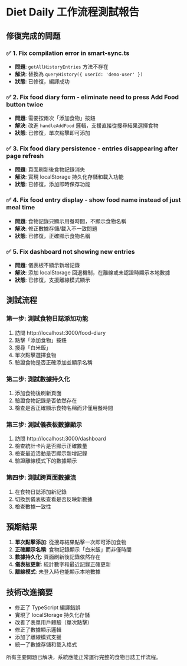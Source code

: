 # Diet Daily 工作流程測試報告

## 修復完成的問題

### ✅ 1. Fix compilation error in smart-sync.ts
- **問題**: `getAllHistoryEntries` 方法不存在
- **解決**: 替換為 `queryHistory({ userId: 'demo-user' })`
- **狀態**: 已修復，編譯成功

### ✅ 2. Fix food diary form - eliminate need to press Add Food button twice
- **問題**: 需要按兩次「添加食物」按鈕
- **解決**: 改進 `handleAddFood` 邏輯，支援直接從搜尋結果選擇食物
- **狀態**: 已修復，單次點擊即可添加

### ✅ 3. Fix food diary persistence - entries disappearing after page refresh
- **問題**: 頁面刷新後食物記錄消失
- **解決**: 實現 localStorage 持久化存儲和載入功能
- **狀態**: 已修復，添加即時保存功能

### ✅ 4. Fix food entry display - show food name instead of just meal time
- **問題**: 食物記錄只顯示用餐時間，不顯示食物名稱
- **解決**: 修正數據存儲/載入不一致問題
- **狀態**: 已修復，正確顯示食物名稱

### ✅ 5. Fix dashboard not showing new entries
- **問題**: 儀表板不顯示新增記錄
- **解決**: 添加 localStorage 回退機制，在離線或未認證時顯示本地數據
- **狀態**: 已修復，支援離線模式顯示

## 測試流程

### 第一步: 測試食物日誌添加功能
1. 訪問 http://localhost:3000/food-diary
2. 點擊「添加食物」按鈕
3. 搜尋「白米飯」
4. 單次點擊選擇食物
5. 驗證食物是否正確添加並顯示名稱

### 第二步: 測試數據持久化
1. 添加食物後刷新頁面
2. 驗證食物記錄是否依然存在
3. 檢查是否正確顯示食物名稱而非僅用餐時間

### 第三步: 測試儀表板數據顯示
1. 訪問 http://localhost:3000/dashboard
2. 檢查統計卡片是否顯示正確數量
3. 檢查最近活動是否顯示新增記錄
4. 驗證離線模式下的數據顯示

### 第四步: 測試跨頁面數據流
1. 在食物日誌添加新記錄
2. 切換到儀表板查看是否反映新數據
3. 檢查數據一致性

## 預期結果

1. **單次點擊添加**: 從搜尋結果點擊一次即可添加食物
2. **正確顯示名稱**: 食物記錄顯示「白米飯」而非僅時間
3. **數據持久化**: 頁面刷新後記錄依然存在
4. **儀表板更新**: 統計數字和最近記錄正確更新
5. **離線模式**: 未登入時也能顯示本地數據

## 技術改進摘要

- 修正了 TypeScript 編譯錯誤
- 實現了 localStorage 持久化存儲
- 改善了表單用戶體驗（單次點擊）
- 修正了數據顯示邏輯
- 添加了離線模式支援
- 統一了數據存儲和載入格式

所有主要問題已解決，系統應能正常運行完整的食物日誌工作流程。